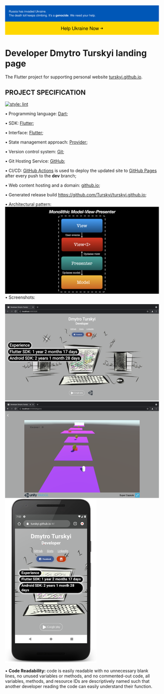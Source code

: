 [![Stand With Ukraine](https://raw.githubusercontent.com/vshymanskyy/StandWithUkraine/main/banner2-direct.svg)](https://stand-with-ukraine.pp.ua)

# Developer Dmytro Turskyi landing page

The Flutter project for supporting personal website [turskyi.github.io](https://turskyi.github.io).

## PROJECT SPECIFICATION

[![style: lint](https://img.shields.io/badge/style-lint-4BC0F5.svg)](https://pub.dev/packages/lint)

• Programming language: [Dart](https://dart.dev/);

• SDK: [Flutter](https://flutter.dev/);

• Interface: [Flutter](https://flutter.dev/docs/development/ui);

• State management approach:
[Provider](https://flutter.dev/docs/development/data-and-backend/state-mgmt/simple);

• Version control system: [Git](https://git-scm.com);

• Git Hosting Service: [GitHub](https://github.com);

• CI/CD: [GitHub Actions](https://docs.github.com/en/actions) is used to deploy the updated site
to [GitHub Pages](https://pages.github.com/) after every push to the **dev** branch;

• Web content hosting and a domain: [github.io](https://github.io);

• Generated release build https://github.com/Turskyi/turskyi.github.io;

• Architectural pattern:
<br>
<a href="https://en.wikipedia.org/wiki/Model%E2%80%93view%E2%80%93presenter">
<img src="documentation/monolithic_model_view_presenter.jpeg" width="800" >
</a>
</br>
• Screenshots:

<img src="screenshots/home.png" width="600" >
<img src="screenshots/game-2021-11-01.png" width="600" >
<img src="screenshots/phone.png" width="300" >

• **Code Readability:** code is easily readable with no unnecessary blank lines, no unused variables
or methods, and no commented-out code, all variables, methods, and resource IDs are descriptively
named such that another developer reading the code can easily understand their function.




